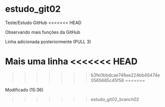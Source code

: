 # estudo_git02
Teste/Estudo GitHub
<<<<<<< HEAD

Observando mais funções da GitHub

Linha adicionada posteriormente (PULL 3)

Mais uma linha
<<<<<<< HEAD
=======
>>>>>>> b3fe0bbdcae748ee224bb46474e0565685c45f58
=======

Modificado (15:36)
>>>>>>> estudo_git02_branch02

